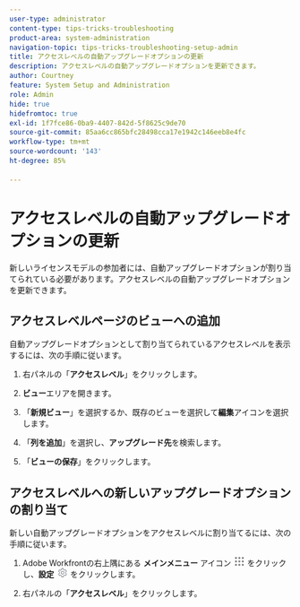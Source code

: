 ```yaml
---
user-type: administrator
content-type: tips-tricks-troubleshooting
product-area: system-administration
navigation-topic: tips-tricks-troubleshooting-setup-admin
title: アクセスレベルの自動アップグレードオプションの更新
description: アクセスレベルの自動アップグレードオプションを更新できます。
author: Courtney
feature: System Setup and Administration
role: Admin
hide: true
hidefromtoc: true
exl-id: 1f7fce86-0ba9-4407-842d-5f8625c9de70
source-git-commit: 85aa6cc865bfc28498cca17e1942c146eeb8e4fc
workflow-type: tm+mt
source-wordcount: '143'
ht-degree: 85%

---
```


# アクセスレベルの自動アップグレードオプションの更新

新しいライセンスモデルの参加者には、自動アップグレードオプションが割り当てられている必要があります。アクセスレベルの自動アップグレードオプションを更新できます。

## アクセスレベルページのビューへの追加

自動アップグレードオプションとして割り当てられているアクセスレベルを表示するには、次の手順に従います。
<!--
1. Click the **Main Menu** icon ![Main menu icon](assets/main-menu-icon.png) in the upper-right corner of Adobe Workfront, then click **Setup** ![Gear icon](assets/gear-icon-settings.png.png). -->

1. 右パネルの「**アクセスレベル**」をクリックします。

1. **ビュー**&#x200B;エリアを開きます。

1. 「**新規ビュー**」を選択するか、既存のビューを選択して&#x200B;**編集**&#x200B;アイコンを選択します。

1. 「**列を追加**」を選択し、**アップグレード先**&#x200B;を検索します。

1. 「**ビューの保存**」をクリックします。

## アクセスレベルへの新しいアップグレードオプションの割り当て

新しい自動アップグレードオプションをアクセスレベルに割り当てるには、次の手順に従います。

1. Adobe Workfrontの右上隅にある **メインメニュー** アイコン ![ メインメニューアイコン ](assets/main-menu-icon.png) をクリックし、**設定** ![ 歯車設定アイコン ](assets/gear-icon-settings.png) をクリックします。

1. 右パネルの「**アクセスレベル**」をクリックします。
